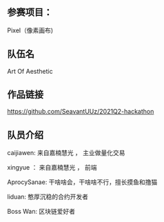 ## 参赛项目：

Pixel（像素画布)

## 队伍名

Art Of Aesthetic

## 作品链接

https://github.com/SeavantUUz/2021Q2-hackathon

## 队员介绍

caijiawen: 来自嘉楠慧光 ， 主业做量化交易

xingyue ： 来自嘉楠慧光 ， 前端

AprocySanae: 干啥啥会，干啥啥不行，擅长摸鱼和撸猫

liduan: 憨厚沉稳的合约开发者

Boss Wan: 区块链爱好者